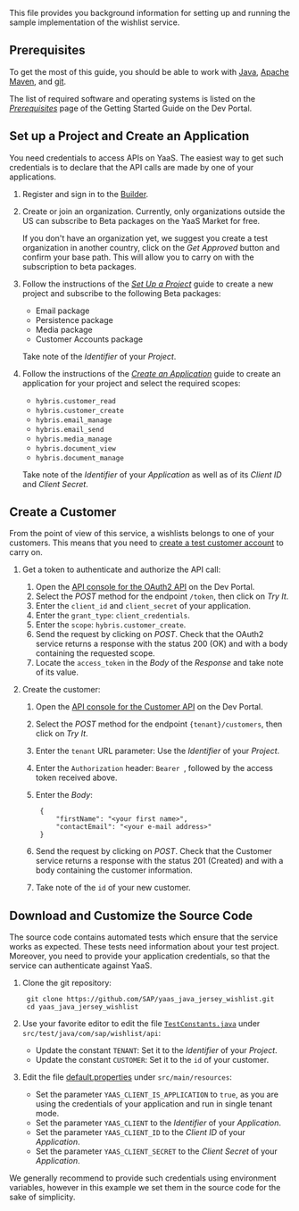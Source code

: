 This file provides you background information for setting up and running the sample implementation of the wishlist service.


Prerequisites
-------------

To get the most of this guide, you should be able to work with [Java](http://www.java.com/), [Apache Maven](http://maven.apache.org/), and [git](https://git-scm.com/).

The list of required software and operating systems is listed on the [*Prerequisites*](https://devportal.yaas.io/gettingstarted/prerequisites/index.html) page of the Getting Started Guide on the Dev Portal.


Set up a Project and Create an Application
------------------------------------------

You need credentials to access APIs on YaaS. The easiest way to get such credentials is to declare that the API calls are made by one of your applications.

1. Register and sign in to the [Builder](https://builder.yaas.io/).

2. Create or join an organization. Currently, only organizations outside the US can subscribe to Beta packages on the YaaS Market for free.

   If you don't have an organization yet, we suggest you create a test organization in another country, click on the *Get Approved* button and confirm your base path. This will allow you to carry on with the subscription to beta packages.

3. Follow the instructions of the [*Set Up a Project*](https://devportal.yaas.io/gettingstarted/setupaproject/index.html) guide to create a new project and subscribe to the following Beta packages:

    - Email package
    - Persistence package
    - Media package
    - Customer Accounts package

    Take note of the *Identifier* of your *Project*.

4. Follow the instructions of the [*Create an Application*](https://devportal.yaas.io/gettingstarted/createanapplication/index.html) guide to create an application for your project and select the required scopes:

    - `hybris.customer_read`
    - `hybris.customer_create`
    - `hybris.email_manage`
    - `hybris.email_send`
    - `hybris.media_manage`
    - `hybris.document_view`
    - `hybris.document_manage`

    Take note of the *Identifier* of your *Application* as well as of its *Client ID* and *Client Secret*.


Create a Customer
-----------------

From the point of view of this service, a wishlists belongs to one of your customers. This means that you need to [create a test customer account](https://devportal.yaas.io/services/customer/latest/index.html#CreateNewAccount) to carry on.

1. Get a token to authenticate and authorize the API call:

    1. Open the [API console for the OAuth2 API](https://devportal.yaas.io/services/oauth2/latest/apiconsole.html) on the Dev Portal.
    2. Select the *POST* method for the endpoint `/token`, then click on *Try It*.
    3. Enter the `client_id` and `client_secret` of your application.
    4. Enter the `grant_type`: `client_credentials`.
    5. Enter the `scope`: `hybris.customer_create`.
    6. Send the request by clicking on *POST*. Check that the OAuth2 service returns a response with the status 200 (OK) and with a body containing the requested scope.
    7. Locate the `access_token` in the *Body* of the *Response* and take note of its value.

2. Create the customer:

    1. Open the [API console for the Customer API](https://devportal.yaas.io/services/customer/latest/index.html) on the Dev Portal.
    2. Select the *POST* method for the endpoint `{tenant}/customers`, then click on *Try It*.
    3. Enter the `tenant` URL parameter: Use the *Identifier* of your *Project*.
    4. Enter the `Authorization` header: `Bearer `, followed by the access token received above.
    5. Enter the *Body*:

            {
                "firstName": "<your first name>",
                "contactEmail": "<your e-mail address>"
            }

    6. Send the request by clicking on *POST*. Check that the Customer service returns a response with the status 201 (Created) and with a body containing the customer information.
    7. Take note of the `id` of your new customer.


Download and Customize the Source Code
--------------------------------------

The source code contains automated tests which ensure that the service works as expected. These tests need information about your test project. Moreover, you need to provide your application credentials, so that the service can authenticate against YaaS.

1. Clone the git repository:

        git clone https://github.com/SAP/yaas_java_jersey_wishlist.git
        cd yaas_java_jersey_wishlist

2. Use your favorite editor to edit the file [`TestConstants.java`](src/test/java/com/sap/wishlist/api/TestConstants.java) under `src/test/java/com/sap/wishlist/api`:

    * Update the constant `TENANT`: Set it to the *Identifier* of your *Project*.
    * Update the constant `CUSTOMER`: Set it to the `id` of your customer.

3. Edit the file [default.properties](src/main/resources/default.properties) under `src/main/resources`:

    * Set the parameter `YAAS_CLIENT_IS_APPLICATION` to `true`, as you are using the credentials of your application and run in single tenant mode.
    * Set the parameter `YAAS_CLIENT` to the *Identifier* of your *Application*.
    * Set the parameter `YAAS_CLIENT_ID` to the *Client ID* of your *Application*.
    * Set the parameter `YAAS_CLIENT_SECRET` to the *Client Secret* of your *Application*.

We generally recommend to provide such credentials using environment variables, however in this example we set them in the source code for the sake of simplicity.